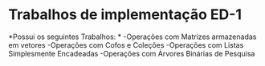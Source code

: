 # Trabalhos de implementação ED-1
*Possui os seguintes Trabalhos: *
-Operações com Matrizes armazenadas em vetores
-Operações com Cofos e Coleções
-Operações com Listas Simplesmente Encadeadas
-Operações com Árvores Binárias de Pesquisa
